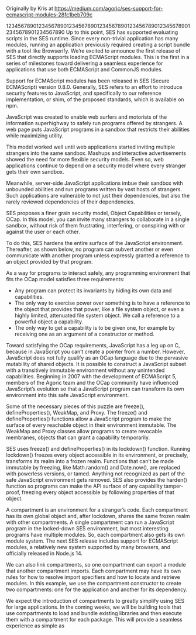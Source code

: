 Originally by Kris at https://medium.com/agoric/ses-support-for-ecmascript-modules-28fc1beb709c

12345678901234567890123456789012345678901234567890123456789012345678901234567890
Up to this point, SES has supported evaluating scripts in the SES runtime. Since
every non-trivial application has many modules, running an application previously
required creating a script bundle with a tool like Browserify. We’re excited to
announce the first release of SES that directly supports loading ECMAScript 
modules. This is the first in a series of milestones toward delivering a seamless
experience for applications that use both ECMAScript and CommonJS modules.

Support for ECMAScript modules has been released in SES (Secure ECMAScript) 
version 0.8.0. Generally, SES refers to an effort to introduce security features
to JavaScript, and specifically to our reference implementation, or shim, of the
proposed standards, which is available on npm.

JavaScript was created to enable web surfers and motorists of the information 
superhighway to safely run programs offered by strangers. A web page puts 
JavaScript programs in a sandbox that restricts their abilities while maximizing
utility.

This model worked well until web applications started inviting multiple strangers
into the same sandbox. Mashups and interactive advertisements showed the need 
for more flexible security models. Even so, web applications continue to depend 
on a security model where every stranger gets their own sandbox.

Meanwhile, server-side JavaScript applications imbue their sandbox with unbounded
abilities and run programs written by vast hosts of strangers. Such applications 
are vulnerable to not just their dependencies, but also the rarely reviewed 
dependencies of their dependencies.

SES proposes a finer grain security model, Object Capabilities or tersely, OCap. 
In this model, you can invite many strangers to collaborate in a single sandbox, 
without risk of them frustrating, interfering, or conspiring with or against the
user or each other.

To do this, SES hardens the entire surface of the JavaScript environment. Thereafter,
as shown below, no program can subvert another or even communicate with another 
program unless expressly granted a reference to an object provided by that program.

As a way for programs to interact safely, any programming environment that fits 
the OCap model satisfies three requirements:
- Any program can protect its invariants by hiding its own data and capabilities.
- The only way to exercise power over something is to have a reference to the 
  object that provides that power, like a file system object, or even a highly 
  limited, attenuated file system object. We call a reference to a powerful 
  object a capability.
- The only way to get a capability is to be given one, for example by receiving
  one as an argument of a constructor or method.

Toward satisfying the OCap requirements, JavaScript has a leg up on C, because
in JavaScript you can’t create a pointer from a number. However, JavaScript does 
not fully qualify as an OCap language due to the pervasive mutability of shared 
objects. It is possible to construct a JavaScript subset with a transitively 
immutable environment without any unintended capabilities. Beginning in 2007 
with the development of ECMAScript 5, members of the Agoric team and the OCap 
community have influenced JavaScript’s evolution so that a JavaScript program 
can transform its own environment into this safe JavaScript environment.

Some of the necessary pieces of this puzzle are freeze(), defineProperties(), 
WeakMap, and Proxy. The freeze() and defineProperties() functions allow a 
JavaScript program to make the surface of every reachable object in their 
environment immutable. The WeakMap and Proxy classes allow programs to create
revocable membranes, objects that can grant a capability temporarily.

SES uses freeze() and defineProperties() in its lockdown() function. Running 
lockdown() freezes every object accessible in its environment, or precisely, 
transforms its realm into a frozen realm. Functions that can’t be made immutable
by freezing, like Math.random() and Date.now(), are replaced with powerless 
versions, or tamed. Anything not recognized as part of the safe JavaScript 
environment gets removed. SES also provides the harden() function so programs 
can make the API surface of any capability tamper-proof, freezing every object 
accessible by following properties of that object.

A compartment is an environment for a stranger’s code. Each compartment has its
own global object and, after lockdown, shares the same frozen realm with other 
compartments. A single compartment can run a JavaScript program in the 
locked-down SES environment, but most interesting programs have multiple modules.
So, each compartment also gets its own module system. The next SES release includes
support for ECMAScript modules, a relatively new system supported by many browsers,
and officially released in Node.js 14.

We can also link compartments, so one compartment can export a module that another 
compartment imports. Each compartment may have its own rules for how to resolve 
import specifiers and how to locate and retrieve modules. In this example, we 
use the compartment constructor to create two compartments: one for the application
and another for its dependency.

We expect the introduction of compartments to greatly simplify using SES for large
applications. In the coming weeks, we will be building tools that use compartments
to load and bundle existing libraries and then execute them with a compartment for
each package. This will provide a seamless experience as simple as <script src=“app.js”> or
node app.js, but with the safety of SES.

